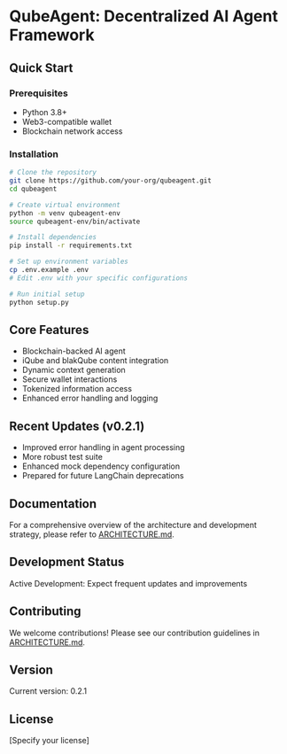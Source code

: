 # QubeAgent: Decentralized AI Agent Framework

## Quick Start

### Prerequisites
- Python 3.8+
- Web3-compatible wallet
- Blockchain network access

### Installation
```bash
# Clone the repository
git clone https://github.com/your-org/qubeagent.git
cd qubeagent

# Create virtual environment
python -m venv qubeagent-env
source qubeagent-env/bin/activate

# Install dependencies
pip install -r requirements.txt

# Set up environment variables
cp .env.example .env
# Edit .env with your specific configurations

# Run initial setup
python setup.py
```

## Core Features
- Blockchain-backed AI agent
- iQube and blakQube content integration
- Dynamic context generation
- Secure wallet interactions
- Tokenized information access
- Enhanced error handling and logging

## Recent Updates (v0.2.1)
- Improved error handling in agent processing
- More robust test suite
- Enhanced mock dependency configuration
- Prepared for future LangChain deprecations

## Documentation
For a comprehensive overview of the architecture and development strategy, please refer to [ARCHITECTURE.md](ARCHITECTURE.md).

## Development Status
 Active Development: Expect frequent updates and improvements

## Contributing
We welcome contributions! Please see our contribution guidelines in [ARCHITECTURE.md](ARCHITECTURE.md).

## Version
Current version: 0.2.1

## License
[Specify your license]
